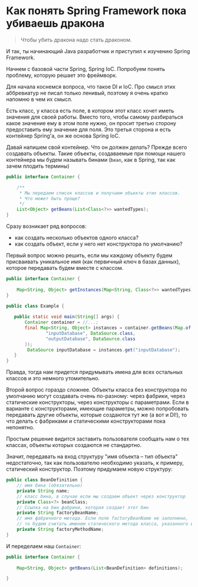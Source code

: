 # Как понять Spring Framework пока убиваешь дракона

> Чтобы убить дракона надо стать драконом.

И так, ты начинающий Java разработчик и приступил к изучению Spring Framework.

Начнем с базовой части Spring, Spring IoC. Попробуем понять проблему, которую решает это фреймворк.

Для начала коснемся вопроса, что такое DI и IoC. Про смысл этих аббревиатур не писал только ленивый, поэтому я очень 
кратко напомню в чем их смысл.

Есть класс, у класса есть поле, в котором этот класс хочет иметь значения для своей работы. 
Вместо того, чтобы самому разбираться какое значение ему в этом поле нужно, он просит третью сторону 
предоставить ему значение для поля. Это третья сторона и есть контейнер Spring'a, он же основа Spring IoC.

Давай напишем свой контейнер. Что он должен делать? Прежде всего создавать объекты. Такие объекты, создаваемые
при помощи нашего контейнера мы будем называть бинами (`bean`, как в Spring, так как зачем плодить термины)

```java
public interface Container {

    /**
     * Мы передаем список классов и получаем объекты этих классов. 
     * Что может быть проще?
     */
    List<Object> getBeans(List<Class<?>> wantedTypes);
}
```

Сразу возникает ряд вопросов:

- как создать несколько объектов одного класса?
- как создать объект, если у него нет конструктора по умолчанию?


Первый вопрос можно решить, если мы каждому объекту будем присваивать уникальное имя (как первичный ключ в базах 
данных), которое передавать будем вместе с классом. 

```java
public interface Container {
    
    Map<String, Object> getInstances(Map<String, Class<?>> wantedTypes);
}

public class Example {
    
   public static void main(String[] args) {
       Container container = //...;
       final Map<String, Object> instances = container.getBeans(Map.of(
               "inputDatabase", DataSource.class,
               "outputDatabase", DataSource.class
       ));
        DataSource inputDatabase = instances.get("inputDatabase");
   }
}
```

Правда, тогда нам придется придумывать имена для всех остальных классов и это немного утомительно.

Второй вопрос гораздо сложнее.  Объекты класса без конструктора по умолчанию могут создавать очень 
по-разному: через фабрики, через статические конструкторы, через конструкторы с параметрами. Если в варианте
с конструкторами, имеющие параметры, можно попробовать передавать другие объекты, которые создаются тут же 
(а вот и DI!), то что делать с фабриками и статическими конструкторами пока непонятно. 

Простым решение
видится заставить пользователя сообщать нам о тех классах, объекты которых создаются не стандартно. 

Значит, передавать на вход структуру "имя объекта – тип объекта" недостаточно, так как пользователю
необходимо указать, к примеру, статический конструктор. Поэтому придумаем новую структуру:

```java
public class BeanDefinition {
    // имя бина (обязательно)
    private String name;
    // класс бина, в случае если мы создаем объект через конструктор
    private Class<?> beanClass;
    // Ссылка на бин фабрики, которая создает этот бин
    private String factoryBeanName;
    // имя фабричного метода. Если поле factoryBeanName не заполнено, 
    // то будем считать именем статического метода класса, указанного в beanClass
    private String factoryMethodName;
}
```

И переделаем наш `Container`:

```java
public interface Container {
    
    Map<String, Object> getBeans(List<BeanDefinition> definitions);

}
```
